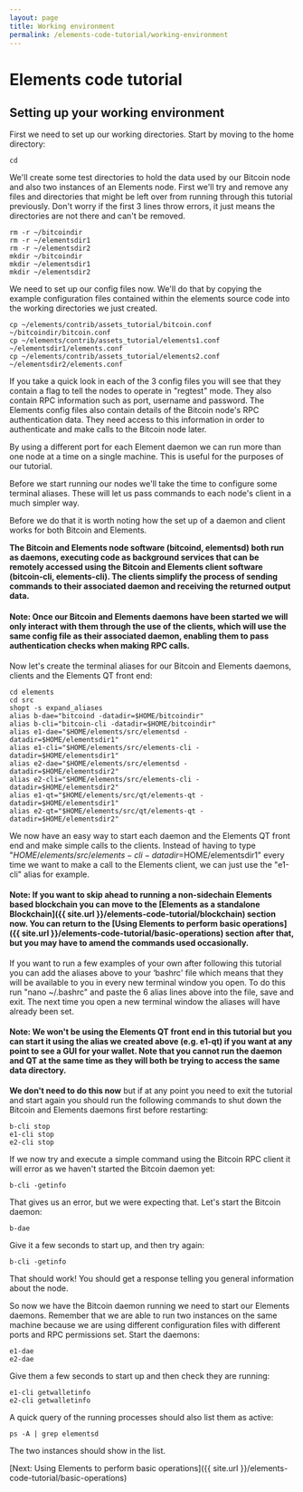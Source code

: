 ```yaml
---
layout: page
title: Working environment
permalink: /elements-code-tutorial/working-environment
---
```


# Elements code tutorial

## Setting up your working environment

First we need to set up our working directories. Start by moving to the home directory:

~~~~
cd
~~~~

We'll create some test directories to hold the data used by our Bitcoin node and also two instances of an Elements node. First we'll try and remove any files and directories that might be left over from running through this tutorial previously. Don't worry if the first 3 lines throw errors, it just means the directories are not there and can't be removed.

~~~~
rm -r ~/bitcoindir
rm -r ~/elementsdir1
rm -r ~/elementsdir2
mkdir ~/bitcoindir
mkdir ~/elementsdir1
mkdir ~/elementsdir2
~~~~

We need to set up our config files now. We'll do that by copying the example configuration files contained within the elements source code into the working directories we just created. 

~~~~
cp ~/elements/contrib/assets_tutorial/bitcoin.conf ~/bitcoindir/bitcoin.conf
cp ~/elements/contrib/assets_tutorial/elements1.conf ~/elementsdir1/elements.conf
cp ~/elements/contrib/assets_tutorial/elements2.conf ~/elementsdir2/elements.conf
~~~~

If you take a quick look in each of the 3 config files you will see that they contain a flag to tell the nodes to operate in "regtest" mode. They also contain RPC information such as port, username and password. The Elements config files also contain details of the Bitcoin node's RPC authentication data. They need access to this information in order to authenticate and make calls to the Bitcoin node later.

By using a different port for each Element daemon we can run more than one node at a time on a single machine. This is useful for the purposes of our tutorial.

Before we start running our nodes we'll take the time to configure some terminal aliases. These will let us pass commands to each node's client in a much simpler way. 

Before we do that it is worth noting how the set up of a daemon and client works for both Bitcoin and Elements.

**The Bitcoin and Elements node software (bitcoind, elementsd) both run as daemons, executing code as background services that can be remotely accessed using the Bitcoin and Elements client software (bitcoin-cli, elements-cli). The clients simplify the process of sending commands to their associated daemon and receiving the returned output data.**

#### Note: Once our Bitcoin and Elements daemons have been started we will only interact with them through the use of the clients, which will use the same config file as their associated daemon, enabling them to pass authentication checks when making RPC calls.

Now let's create the terminal aliases for our Bitcoin and Elements daemons, clients and the Elements QT front end: 

~~~~
cd elements
cd src
shopt -s expand_aliases
alias b-dae="bitcoind -datadir=$HOME/bitcoindir"
alias b-cli="bitcoin-cli -datadir=$HOME/bitcoindir"
alias e1-dae="$HOME/elements/src/elementsd -datadir=$HOME/elementsdir1"
alias e1-cli="$HOME/elements/src/elements-cli -datadir=$HOME/elementsdir1"
alias e2-dae="$HOME/elements/src/elementsd -datadir=$HOME/elementsdir2"
alias e2-cli="$HOME/elements/src/elements-cli -datadir=$HOME/elementsdir2"
alias e1-qt="$HOME/elements/src/qt/elements-qt -datadir=$HOME/elementsdir1"
alias e2-qt="$HOME/elements/src/qt/elements-qt -datadir=$HOME/elementsdir2"
~~~~

We now have an easy way to start each daemon and the Elements QT front end and make simple calls to the clients. Instead of having to type "$HOME/elements/src/elements-cli -datadir=$HOME/elementsdir1" every time we want to make a call to the Elements client, we can just use the "e1-cli" alias for example.

#### Note: If you want to skip ahead to running a non-sidechain Elements based blockchain you can move to the [Elements as a standalone Blockchain]({{ site.url }}/elements-code-tutorial/blockchain) section now. You can return to the [Using Elements to perform basic operations]({{ site.url }}/elements-code-tutorial/basic-operations) section after that, but you may have to amend the commands used occasionally. 

If you want to run a few examples of your own after following this tutorial you can add the aliases above to your ‘bashrc' file which means that they will be available to you in every new terminal window you open. To do this run "nano ~/.bashrc" and paste the 6 alias lines above into the file, save and exit. The next time you open a new terminal window the aliases will have already been set. 

#### Note: We won't be using the Elements QT front end in this tutorial but you can start it using the alias we created above (e.g. e1-qt) if you want at any point to see a GUI for your wallet. Note that you cannot run the daemon and QT at the same time as they will both be trying to access the same data directory.

**We don't need to do this now** but if at any point you need to exit the tutorial and start again you should run the following commands to shut down the Bitcoin and Elements daemons first before restarting:

~~~~
b-cli stop
e1-cli stop
e2-cli stop
~~~~

If we now try and execute a simple command using the Bitcoin RPC client it will error as we haven't started the Bitcoin daemon yet:

~~~~
b-cli -getinfo
~~~~

That gives us an error, but we were expecting that. Let's start the Bitcoin daemon:

~~~~
b-dae
~~~~

Give it a few seconds to start up, and then try again:

~~~~
b-cli -getinfo
~~~~

That should work! You should get a response telling you general information about the node.

So now we have the Bitcoin daemon running we need to start our Elements daemons. Remember that we are able to run two instances on the same machine because we are using different configuration files with different ports and RPC permissions set. Start the daemons:

~~~~
e1-dae
e2-dae
~~~~

Give them a few seconds to start up and then check they are running:

~~~~
e1-cli getwalletinfo
e2-cli getwalletinfo
~~~~

A quick query of the running processes should also list them as active:

~~~~
ps -A | grep elementsd
~~~~

The two instances should show in the list.

[Next: Using Elements to perform basic operations]({{ site.url }}/elements-code-tutorial/basic-operations)


